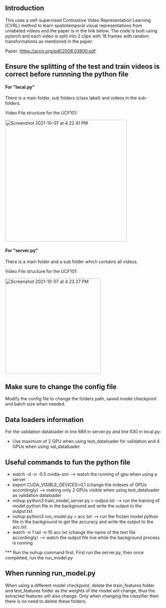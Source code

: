 ## Introduction
This uses a self-supervised Contrastive Video Representation Learning (CVRL) method to learn spatiotemporal visual representations from unlabeled videos and the paper is in the link below. The code is built using pytorch and each video is split into 2 clips with 16 frames with random transformations as mentioned in the paper.

Paper: https://arxiv.org/pdf/2008.03800.pdf

## Ensure the splitting of the test and train videos is correct before runnning the python file

#### For "local.py"
There is a main folder, sub folders (class label) and videos in the sub-folders.

Video File structure for the UCF101:

<img width="392" alt="Screenshot 2021-10-07 at 4 22 41 PM" src="https://user-images.githubusercontent.com/30610249/136347333-96c318d9-7726-40ad-a26f-c74c1e23fb54.png">

#### For "server.py"
There is a main folder and a sub folder which contains all videos.

Video File structure for the UCF101:
                   
<img width="308" alt="Screenshot 2021-10-07 at 4 23 27 PM" src="https://user-images.githubusercontent.com/30610249/136347459-66bd3e6e-6717-457d-bee9-ded4e9fea0eb.png">


## Make sure to change the config file

Modify the config file to change the folders path, saved model checkpoint and batch size when needed.

## Data loaders information

For the validation dataloader in line 689 in server.py and line 630 in local.py:
- Use maximum of 2 GPU when using test_dataloader for validation and 4 GPUs when using val_dataloader

## Useful commands to fun the python file

- watch -d -n -0.5 nvidia-smi --> watch the running of gpu when using a server
- export CUDA_VISIBLE_DEVICES=0,1 (change the indexes of GPUs accordingly) --> making only 2 GPUs visible when using test_dataloader as validation dataloader
- nohup python3 train_model_server.py > output.txt --> run the training of model python file in the background and write the output to the output.txt
- nohup python3 run_model.py > acc.txt --> run the frozen model python file in the background to get the accuracy and write the output to the acc.txt
- watch -n 1 tail -n 10 acc.txt (change the name of the text file accordingly) --> watch the output file live while the background process is running

*** Run the nohup command first. First run the server.py, then once completed, run the run_model.py

## When running run_model.py
When using a different model checkpoint, delete the train_features folder and test_features folder as the weights of the model will change, thus the extracted features will also change. Only when changing the classifier then there is no need to delete these folders. 


